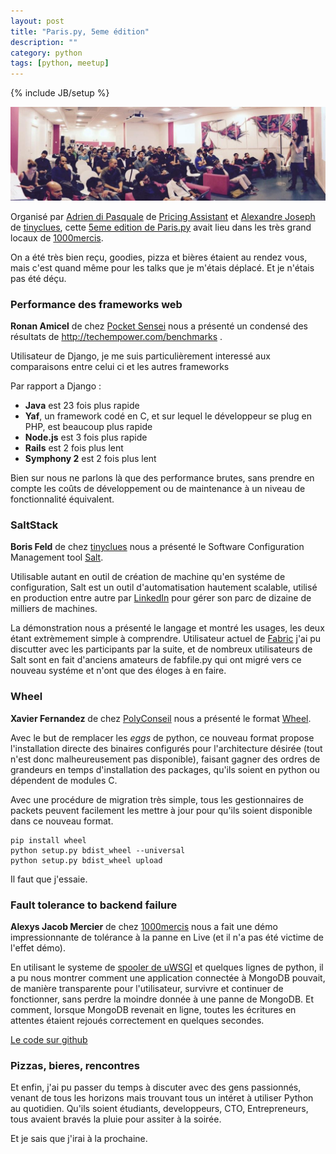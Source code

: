 ```yaml
---
layout: post
title: "Paris.py, 5eme édition"
description: ""
category: python
tags: [python, meetup]
---
```

{% include JB/setup %}

<img src="/assets/img/parispy.jpeg" style="max-width: 100%;"/>

Organisé par 
<a href="">Adrien di Pasquale</a> 
de <a href="https://rudelist.com/pricing-assistant">Pricing Assistant</a> 
et <a href="https://rudelist.com/tinyclues">Alexandre Joseph</a> 
de <a href="">tinyclues</a>, cette <a href="http://www.meetup.com/Paris-py-Python-Django-friends/events/209192042/">5eme edition de Paris.py</a> avait lieu dans les très grand locaux de <a href="http://www.numberly.com/">1000mercis</a>.

On a été très bien reçu, goodies, pizza et bières étaient au rendez vous, mais c'est quand même pour les talks que je m'étais déplacé. Et je n'étais pas été déçu.



### Performance des frameworks web

<strong>Ronan Amicel</strong> de chez <a href="http://www.pocketsensei.fr/">Pocket Sensei</a> nous a présenté un condensé des résultats de <a href="http://techempower.com/benchmarks">http://techempower.com/benchmarks</a> . 

Utilisateur de Django, je me suis particulièrement interessé aux comparaisons entre celui ci et les autres frameworks

Par rapport a Django :

  - <strong>Java</strong> est 23 fois plus rapide
  - <strong>Yaf</strong>, un framework codé en C, et sur lequel le développeur se plug en PHP, est beaucoup plus rapide
  - <strong>Node.js</strong> est 3 fois plus rapide
  - <strong>Rails</strong> est 2 fois plus lent
  - <strong>Symphony 2</strong> est 2 fois plus lent

Bien sur nous ne parlons là que des performance brutes, sans prendre en compte les coûts de développement ou de maintenance à un niveau de fonctionnalité équivalent.

### SaltStack

<strong>Boris Feld</strong> de chez <a href="https://rudelist.com/tinyclues">tinyclues</a> nous a présenté le Software Configuration Management tool <a href="http://www.saltstack.com/">Salt</a>.

Utilisable autant en outil de création de machine qu'en systéme de configuration, Salt est un outil d'automatisation hautement scalable, utilisé en production entre autre par <a href="https://rudelist.com/linkedin">LinkedIn</a> pour gérer son parc de dizaine de milliers de machines.

La démonstration nous a présenté le langage et montré les usages, les deux étant extrèmement simple à comprendre. Utilisateur actuel de <a href="http://www.fabfile.org/">Fabric</a> j'ai pu discutter avec les participants par la suite, et de nombreux utilisateurs de Salt sont en fait d'anciens amateurs de fabfile.py qui ont migré vers ce nouveau systéme et n'ont que des éloges à en faire.

### Wheel

<strong>Xavier Fernandez</strong> de chez <a href="http://www.polyconseil.fr/">PolyConseil</a> nous a présenté le format <a href="http://pythonwheels.com/">Wheel</a>.

Avec le but de remplacer les *eggs* de python, ce nouveau format propose l'installation directe des binaires configurés pour l'architecture désirée (tout n'est donc malheureusement pas disponible), faisant gagner des ordres de grandeurs en temps d'installation des packages, qu'ils soient en python ou dépendent de modules C.

Avec une procédure de migration très simple, tous les gestionnaires de packets peuvent facilement les mettre à jour pour qu'ils soient disponible dans ce nouveau format.

    pip install wheel
    python setup.py bdist_wheel --universal
    python setup.py bdist_wheel upload
    
Il faut que j'essaie.

### Fault tolerance to backend failure

<strong>Alexys Jacob Mercier</strong> de chez <a href="http://www.numberly.com/">1000mercis</a> nous a fait une démo impressionnante de tolérance à la panne en Live (et il n'a pas été victime de l'effet démo).

En utilisant le systeme de <a href="http://uwsgi-docs.readthedocs.org/en/latest/Spooler.html">spooler de uWSGI</a> et quelques lignes de python, il a pu nous montrer comment une application connectée à MongoDB pouvait, de manière transparente pour l'utilisateur, survivre et continuer de fonctionner, sans perdre la moindre donnée à une panne de MongoDB. Et comment, lorsque MongoDB revenait en ligne, toutes les écritures en attentes étaient rejoués correctement en quelques secondes.

<a href="https://github.com/ultrabug/parispy-20141016">Le code sur github</a>



### Pizzas, bieres, rencontres

Et enfin, j'ai pu passer du temps à discuter avec des gens passionnés, venant de tous les horizons mais trouvant tous un intéret à utiliser Python au quotidien. Qu'ils soient étudiants, developpeurs, CTO, Entrepreneurs, tous avaient bravés la pluie pour assiter à la soirée.

Et je sais que j'irai à la prochaine.
